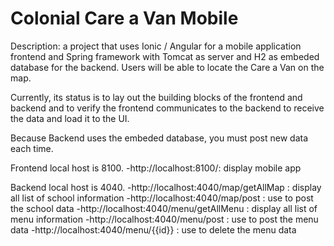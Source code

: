 # Colonial Care a Van Mobile

Description: a project that uses Ionic / Angular for a mobile application frontend and Spring framework with Tomcat as server and H2 as embeded database for the backend. Users will be able to locate the Care a Van on the map.

Currently, its status is to lay out the building blocks of the frontend and backend and to verify the frontend communicates to the backend to receive the data and load it to the UI.

Because Backend uses the embeded database, you must post new data each time. 

Frontend local host is 8100.
-http://localhost:8100/: display mobile app

Backend local host is 4040.
-http://localhost:4040/map/getAllMap : display all list of school information
-http://localhost:4040/map/post : use to post the school data
-http://localhost:4040/menu/getAllMenu : display all list of menu information
-http://localhost:4040/menu/post : use to post the menu data
-http://localhost:4040/menu/{{id}} : use to delete the menu data

